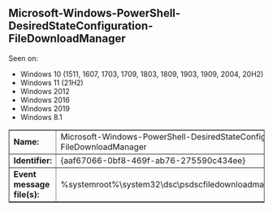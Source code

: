 ## Microsoft-Windows-PowerShell-DesiredStateConfiguration-FileDownloadManager

Seen on:
* Windows 10 (1511, 1607, 1703, 1709, 1803, 1809, 1903, 1909, 2004, 20H2)
* Windows 11 (21H2)
* Windows 2012
* Windows 2016
* Windows 2019
* Windows 8.1

<table border="1" class="docutils">
  <tbody>
    <tr>
      <td><b>Name:</b></td>
      <td>Microsoft-Windows-PowerShell-DesiredStateConfiguration-FileDownloadManager</td>
    </tr>
    <tr>
      <td><b>Identifier:</b></td>
      <td>{aaf67066-0bf8-469f-ab76-275590c434ee}</td>
    </tr>
    <tr>
      <td><b>Event message file(s):</b></td>
      <td>%systemroot%\system32\dsc\psdscfiledownloadmanagerevents.dll</td>
    </tr>
  </tbody>
</table>

&nbsp;

